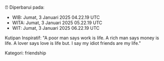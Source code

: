 ⏰ Diperbarui pada:
- WIB: Jumat, 3 Januari 2025 04.22.19 UTC
- WITA: Jumat, 3 Januari 2025 05.22.19 UTC
- WIT: Jumat, 3 Januari 2025 06.22.19 UTC

Kutipan Inspiratif:
"A poor man says work is life. A rich man says money is life. A lover says love is life but. I say my idiot friends are my life."


Kategori: friendship

